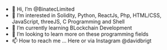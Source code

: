 - 👋 Hi, I’m @BinatecLimited
- 👀 I’m interested in Solidity, Python, ReactJs, Php, HTML/CSS, JavaScript, threeJS, C Programming and Shell
- 🌱 I’m currently learning BLockchain Development
- 💞️ I’m looking to learn more on these programming fields
- 📫 How to reach me ... Here or via Instagram @davidbrigt

<!---
BinatecLimited/BinatecLimited is a ✨ special ✨ repository because its `README.md` (this file) appears on your GitHub profile.
You can click the Preview link to take a look at your changes.
--->
